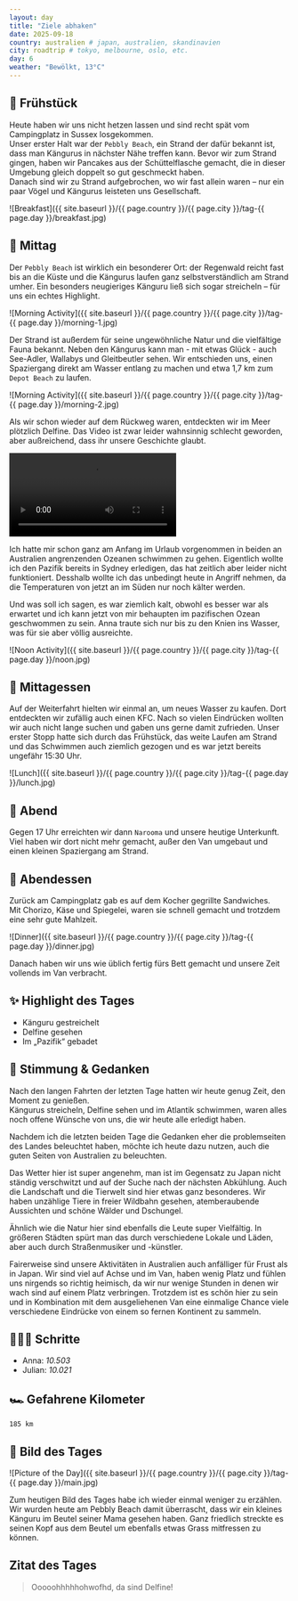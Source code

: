 ```yaml
---
layout: day
title: "Ziele abhaken"
date: 2025-09-18
country: australien # japan, australien, skandinavien
city: roadtrip # tokyo, melbourne, oslo, etc.
day: 6
weather: "Bewölkt, 13°C" 
---
```


## 🥐 Frühstück

Heute haben wir uns nicht hetzen lassen und sind recht spät vom Campingplatz in Sussex losgekommen.  
Unser erster Halt war der `Pebbly Beach`, ein Strand der dafür bekannt ist, dass man Kängurus in nächster Nähe treffen kann.
Bevor wir zum Strand gingen, haben wir Pancakes aus der Schüttelflasche gemacht, die in dieser Umgebung gleich doppelt so gut geschmeckt haben.  
Danach sind wir zu Strand aufgebrochen, wo wir fast allein waren – nur ein paar Vögel und Kängurus leisteten uns Gesellschaft.  

![Breakfast]({{ site.baseurl }}/{{ page.country }}/{{ page.city }}/tag-{{ page.day }}/breakfast.jpg)

## 🌇 Mittag
Der `Pebbly Beach` ist wirklich ein besonderer Ort: der Regenwald reicht fast bis an die Küste und die Kängurus laufen ganz selbstverständlich am Strand umher.
Ein besonders neugieriges Känguru ließ sich sogar streicheln – für uns ein echtes Highlight.  

![Morning Activity]({{ site.baseurl }}/{{ page.country }}/{{ page.city }}/tag-{{ page.day }}/morning-1.jpg)

Der Strand ist außerdem für seine ungewöhnliche Natur und die vielfältige Fauna bekannt. Neben den Kängurus kann man - mit etwas Glück - auch See-Adler, Wallabys und Gleitbeutler sehen. Wir entschieden uns, einen Spaziergang direkt am Wasser entlang zu machen und etwa 1,7 km zum `Depot Beach` zu laufen.

![Morning Activity]({{ site.baseurl }}/{{ page.country }}/{{ page.city }}/tag-{{ page.day }}/morning-2.jpg)

Als wir schon wieder auf dem Rückweg waren, entdeckten wir im Meer plötzlich Delfine.
Das Video ist zwar leider wahnsinnig schlecht geworden, aber außreichend, dass ihr unsere Geschichte glaubt.  

<video controls>
  <source src="{{ site.baseurl }}/{{ page.country }}/{{ page.city }}/tag-{{ page.day }}/noon.mp4" type="video/mp4">
  Dein Browser unterstützt das Video-Tag nicht.
</video>

Ich hatte mir schon ganz am Anfang im Urlaub vorgenommen in beiden an Australien angrenzenden Ozeanen schwimmen zu gehen.
Eigentlich wollte ich den Pazifik bereits in Sydney erledigen, das hat zeitlich aber leider nicht funktioniert.
Desshalb wollte ich das unbedingt heute in Angriff nehmen, da die Temperaturen von jetzt an im Süden nur noch kälter werden.

Und was soll ich sagen, es war ziemlich kalt, obwohl es besser war als erwartet und ich kann jetzt von mir behaupten im pazifischen Ozean geschwommen zu sein. Anna traute sich nur bis zu den Knien ins Wasser, was für sie aber völlig ausreichte.

![Noon Activity]({{ site.baseurl }}/{{ page.country }}/{{ page.city }}/tag-{{ page.day }}/noon.jpg)

## 🍣 Mittagessen

Auf der Weiterfahrt hielten wir einmal an, um neues Wasser zu kaufen.
Dort entdeckten wir zufällig auch einen KFC.
Nach so vielen Eindrücken wollten wir auch nicht lange suchen und gaben uns gerne damit zufrieden.
Unser erster Stopp hatte sich durch das Frühstück, das weite Laufen am Strand und das Schwimmen auch ziemlich gezogen und es war jetzt bereits ungefähr 15:30 Uhr.

![Lunch]({{ site.baseurl }}/{{ page.country }}/{{ page.city }}/tag-{{ page.day }}/lunch.jpg)

## 🌙 Abend

Gegen 17 Uhr erreichten wir dann `Narooma` und unsere heutige Unterkunft.  
Viel haben wir dort nicht mehr gemacht, außer den Van umgebaut und einen kleinen Spaziergang am Strand.

## 🍜 Abendessen

Zurück am Campingplatz gab es auf dem Kocher gegrillte Sandwiches.  
Mit Chorizo, Käse und Spiegelei, waren sie schnell gemacht und trotzdem eine sehr gute Mahlzeit.

![Dinner]({{ site.baseurl }}/{{ page.country }}/{{ page.city }}/tag-{{ page.day }}/dinner.jpg)

Danach haben wir uns wie üblich fertig fürs Bett gemacht und unsere Zeit vollends im Van verbracht.

## ✨ Highlight des Tages

- Känguru gestreichelt  
- Delfine gesehen  
- Im „Pazifik“ gebadet  

## 💭 Stimmung & Gedanken

Nach den langen Fahrten der letzten Tage hatten wir heute genug Zeit, den Moment zu genießen.  
Kängurus streicheln, Delfine sehen und im Atlantik schwimmen, waren alles noch offene Wünsche von uns, die wir heute alle erledigt haben.

Nachdem ich die letzten beiden Tage die Gedanken eher die problemseiten des Landes beleuchtet haben, möchte ich heute dazu nutzen, auch die guten Seiten von Australien zu beleuchten.

Das Wetter hier ist super angenehm, man ist im Gegensatz zu Japan nicht ständig verschwitzt und auf der Suche nach der nächsten Abkühlung.
Auch die Landschaft und die Tierwelt sind hier etwas ganz besonderes.
Wir haben unzählige Tiere in freier Wildbahn gesehen, atemberaubende Aussichten und schöne Wälder und Dschungel.

Ähnlich wie die Natur hier sind ebenfalls die Leute super Vielfältig.
In größeren Städten spürt man das durch verschiedene Lokale und Läden, aber auch durch Straßenmusiker und -künstler.

Fairerweise sind unsere Aktivitäten in Australien auch anfälliger für Frust als in Japan.
Wir sind viel auf Achse und im Van, haben wenig Platz und fühlen uns nirgends so richtig heimisch, da wir nur wenige Stunden in denen wir wach sind auf einem Platz verbringen.
Trotzdem ist es schön hier zu sein und in Kombination mit dem ausgeliehenen Van eine einmalige Chance viele verschiedene Eindrücke von einem so fernen Kontinent zu sammeln.

## 🏃🏽‍♀️ Schritte

- Anna: _10.503_  
- Julian: _10.021_  

## 🏎️ Gefahrene Kilometer

`185 km`

## 📸 Bild des Tages

![Picture of the Day]({{ site.baseurl }}/{{ page.country }}/{{ page.city }}/tag-{{ page.day }}/main.jpg)

Zum heutigen Bild des Tages habe ich wieder einmal weniger zu erzählen.
Wir wurden heute am Pebbly Beach damit überrascht, dass wir ein kleines Känguru im Beutel seiner Mama gesehen haben.
Ganz friedlich streckte es seinen Kopf aus dem Beutel um ebenfalls etwas Grass mitfressen zu können. 

## Zitat des Tages

> Ooooohhhhhohwofhd, da sind Delfine!
